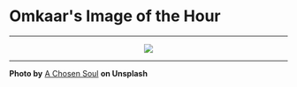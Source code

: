 # Omkaar's Image of the Hour

---

<div align="center">

<a href="https://unsplash.com/photos/abstract-ribbons-swirl-across-a-dark-background-XF_akvv9pgU">
  <img src="https://images.unsplash.com/photo-1750490970730-493c7ea3fdf2?crop=entropy&cs=tinysrgb&fit=max&fm=jpg&ixid=M3w3NjA2Nzh8MHwxfHJhbmRvbXx8fHx8fHx8fDE3NTExMjY0MDB8&ixlib=rb-4.1.0&q=80&w=1080" style="max-width:100%; height:auto;">
</a>



</div>

---

**Photo by** [A Chosen Soul](https://unsplash.com/@a_chosensoul) **on Unsplash**

